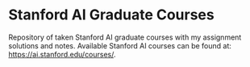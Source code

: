 # Stanford AI Graduate Courses
Repository of taken Stanford AI graduate courses with my assignment solutions and notes. 
Available Stanford AI courses can be found at: https://ai.stanford.edu/courses/.
